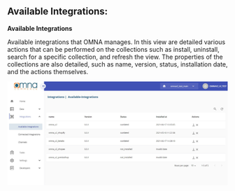 ## Available Integrations:

**Available Integrations**

Available integrations that OMNA manages.
In this view are detailed various actions that can be performed on the collections such as install, uninstall, search for a specific collection, and refresh the view. The properties of the collections are also detailed, such as name, version, status, installation date, and the actions themselves.

<div align=center>
    <img width="800" src="/assets/images/integrations/available-integrations.jpg"/>
</div>
